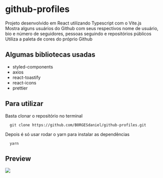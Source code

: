 # github-profiles

Projeto desenvolvido em React utilizando Typescript com o Vite.js <br/>
Mostra alguns usuários do Github com seus respectivos nome de usuário, bio e número de seguidores, pessoas seguindo e repositórios públicos <br/>
Utiliza a paleta de cores do próprio Github
## Algumas bibliotecas usadas
- styled-components
- axios
- react-toastify
- react-icons
- prettier
## Para utilizar
Basta clonar o repositório no terminal
```
  git clone https://github.com/B0RGESdaniel/github-profiles.git
```
Depois é só usar rodar o yarn para instalar as dependências
```
  yarn
```
## Preview
![](https://github.com/B0RGESdaniel/github-profiles/blob/master/public/github-profiles2.gif)
